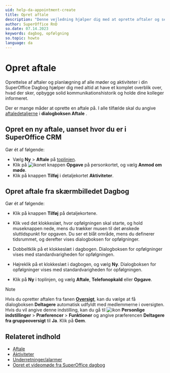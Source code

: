 ```yaml
---
uid: help-da-appointment-create
title: Opret aftale
description: "Denne vejledning hjælper dig med at oprette aftaler og se de forskellige typer aktivitetsmuligheder, der er tilgængelige."
author: SuperOffice RnD
so.date: 07.14.2023
keywords: dagbog, opfølgning
so.topic: howto
language: da
---
```


# Opret aftale

Oprettelse af aftaler og planlægning af alle møder og aktiviteter i din SuperOffice Dagbog hjælper dig med altid at have et komplet overblik over, hvad der sker, opbygge solid kommunikationshistorik og holde dine kolleger informeret.

Der er mange måder at oprette en aftale på. I alle tilfælde skal du angive [aftaledetaljerne][2] i **dialogboksen Aftale** .

## Opret en ny aftale, uanset hvor du er i SuperOffice CRM

Gør ét af følgende:

* Vælg **Ny** > **Aftale** på [toplinjen][3].
* Klik på ![ikonet][img1] knappen **Opgave** på personkortet, og vælg **Anmod om møde**.
* Klik på knappen **Tilføj** i detaljekortet **Aktiviteter**.

## Opret aftale fra skærmbilledet Dagbog

Gør ét af følgende:

* Klik på knappen **Tilføj** på detaljekortene.

* Klik ved det klokkeslæt, hvor opfølgningen skal starte, og hold museknappen nede, mens du trækker musen til det ønskede sluttidspunkt for opgaven. Du ser et blåt område, mens du definerer tidsrummet, og derefter vises dialogboksen for opfølgninger.

* Dobbeltklik på et klokkeslæt i dagbogen. Dialogboksen for opfølgninger vises med standardvarigheden for opfølgningen.

* Højreklik på et klokkeslæt i dagbogen, og vælg **Ny**. Dialogboksen for opfølgninger vises med standardvarigheden for opfølgningen.

* Klik på **Ny** i toplinjen, og vælg **Aftale**, **Telefonopkald** eller **Opgave**.

> [!NOTE]
> Hvis du opretter aftalen fra fanen [**Oversigt**][1], kan du vælge at få dialogboksen **Deltagere** automatisk udfyldt med medlemmerne i oversigten. Hvis du vil angive denne indstilling, kan du gå til ![ikon][img2] **Personlige indstillinger** > **Præferencer** > **Funktioner** og angive præferencen **Deltagere fra gruppeoversigt** til **Ja**. Klik på **Gem**.

## Relateret indhold

* [Aftale][6]
* [Aktiviteter][4]
* [Underretninger/alarmer][5]
* [Opret et videomøde fra SuperOffice dagbog][8]

<!-- Referenced links -->
[1]: screen/view.md
[2]: screen/dialog-for-followups.md
[3]: ../../learn/getting-started/main-screen/buttons-in-menu-bar.md
[4]: ../../learn/basics/activity.md
[5]: set-alarm.md
[6]:follow-ups.md#apt
[8]: video-meetings.md

<!-- Referenced images -->
[img1]: ../../../media/icons/btn-menu.png
[img2]: ../../../media/icons/personal-settings-small.png
